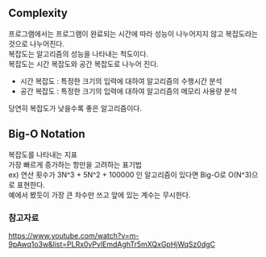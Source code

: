 ## Complexity
프로그램에서는 프로그램이 완료되는 시간에 따라 성능이 나누어지지 않고 복잡도라는 것으로 나누어진다. <br>
복잡도는 알고리즘의 성능을 나타내는 척도이다. <br>
복잡도는 시간 복잡도와 공간 복잡도로 나누어 진다. <br>
* 시간 복잡도 : 특정한 크기의 입력에 대하여 알고리즘의 수행시간 분석
* 공간 복잡도 : 특정한 크기의 입력에 대하여 알고리즘의 메모리 사용량 분석

당연히 복잡도가 낮을수록 좋은 알고리즘이다. <br>

## Big-O Notation
복잡도를 나타내는 지표 <br>
가장 빠르게 증가하는 항만을 고려하는 표기법 <br>
ex) 연산 횟수가 3N^3 + 5N^2 + 100000 인 알고리즘이 있다면
Big-O로 O(N^3)으로 표현한다.<br>
예에서 봤듯이 가장 큰 차수만 쓰고 앞에 있는 계수는 무시한다.



### 참고자료
<a href> https://www.youtube.com/watch?v=m-9pAwq1o3w&list=PLRx0vPvlEmdAghTr5mXQxGpHjWqSz0dgC </a>